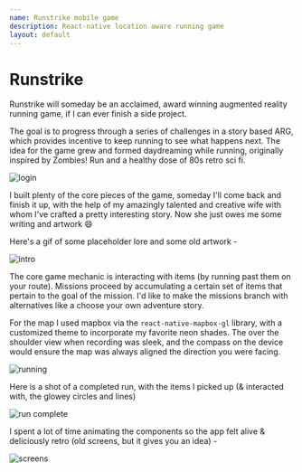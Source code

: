```yaml
---
name: Runstrike mobile game
description: React-native location aware running game 
layout: default
---
```


# Runstrike

Runstrike will someday be an acclaimed, award winning augmented reality running game, if I can ever finish a side project.  

The goal is to progress through a series of challenges in a story based ARG, which provides incentive to keep running to see what happens next.  The idea for the game grew and formed daydreaming while running, originally inspired by Zombies! Run and a healthy dose of 80s retro sci fi.

![login](/assets/runstrike/login.png)

I built plenty of the core pieces of the game, someday I'll come back and finish it up, with the help of my amazingly talented and creative wife with whom I've crafted a pretty interesting story. Now she just owes me some writing and artwork :smile:

Here's a gif of some placeholder lore and some old artwork - 

![intro](/assets/runstrike/intro.gif)

The core game mechanic is interacting with items (by running past them on your route).  Missions proceed by accumulating a certain set of items that pertain to the goal of the mission. I'd like to make the missions branch with alternatives like a choose your own adventure story.

For the map I used mapbox via the `react-native-mapbox-gl` library, with a customized theme to incorporate my favorite neon shades. The over the shoulder view when recording was sleek, and the compass on the device would ensure the map was always aligned the direction you were facing.

![running](/assets/runstrike/running.png)

Here is a shot of a completed run, with the items I picked up (& interacted with, the glowey circles and lines)

![run complete](/assets/runstrike/run-complete.png)

I spent a lot of time animating the components so the app felt alive & deliciously retro (old screens, but it gives you an idea)  - 

![screens](/assets/runstrike/screens.gif)


